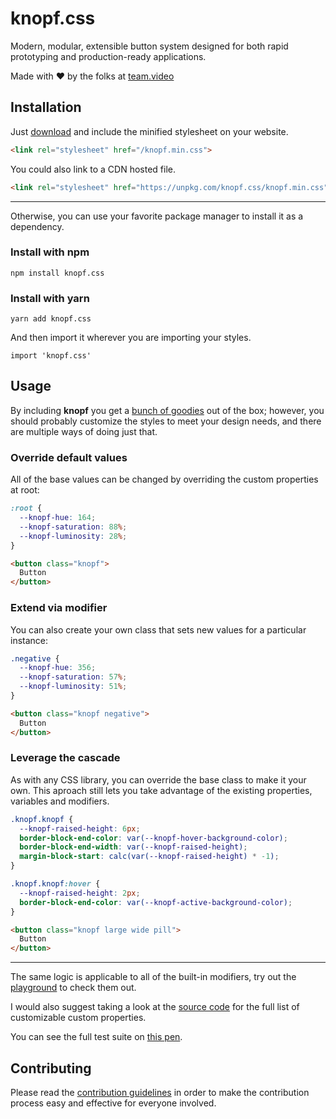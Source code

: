 # knopf.css

Modern, modular, extensible button system designed for both rapid prototyping and production-ready applications.

Made with ❤️ by the folks at [team.video](https://team.video/)

## Installation

Just [download](http://knopf.dev/knopf.css.zip) and include the minified stylesheet on your website.</p>

```html
<link rel="stylesheet" href="/knopf.min.css">
```

You could also link to a CDN hosted file.

```html
<link rel="stylesheet" href="https://unpkg.com/knopf.css/knopf.min.css">
```

***

Otherwise, you can use your favorite package manager to install it as a dependency.

### Install with npm
```
npm install knopf.css
```

### Install with yarn
```
yarn add knopf.css
```

And then import it wherever you are importing your styles.
```node
import 'knopf.css'
```

## Usage

By including **knopf** you get a [bunch of goodies](https://codepen.io/HiroAgustin/full/mdVRdVg) out of the box; however, you should probably customize the styles to meet your design needs, and there are multiple ways of doing just that.

### Override default values

All of the base values can be changed by overriding the custom properties at root:

```css
:root {
  --knopf-hue: 164;
  --knopf-saturation: 88%;
  --knopf-luminosity: 28%;
}
```

```html
<button class="knopf">
  Button
</button>
```

### Extend via modifier

You can also create your own class that sets new values for a particular instance:

```css
.negative {
  --knopf-hue: 356;
  --knopf-saturation: 57%;
  --knopf-luminosity: 51%;
}
```

```html
<button class="knopf negative">
  Button
</button>
```

### Leverage the cascade

As with any CSS library, you can override the base class to make it your own. This aproach still lets you take advantage of the existing properties, variables and modifiers.

```css
.knopf.knopf {
  --knopf-raised-height: 6px;
  border-block-end-color: var(--knopf-hover-background-color);
  border-block-end-width: var(--knopf-raised-height);
  margin-block-start: calc(var(--knopf-raised-height) * -1);
}

.knopf.knopf:hover {
  --knopf-raised-height: 2px;
  border-block-end-color: var(--knopf-active-background-color);
}
```

```html
<button class="knopf large wide pill">
  Button
</button>
```

***

The same logic is applicable to all of the built-in modifiers, try out the [playground](https://knopf.dev/#Playground) to check them out.

I would also suggest taking a look at the [source code](https://github.com/team-video/knopf.css/blob/main/knopf.css) for the full list of customizable custom properties.

You can see the full test suite on [this pen](https://codepen.io/HiroAgustin/full/mdVRdVg).

## Contributing

Please read the [contribution guidelines](CONTRIBUTING.md) in order to make the contribution process easy and effective for everyone involved.
